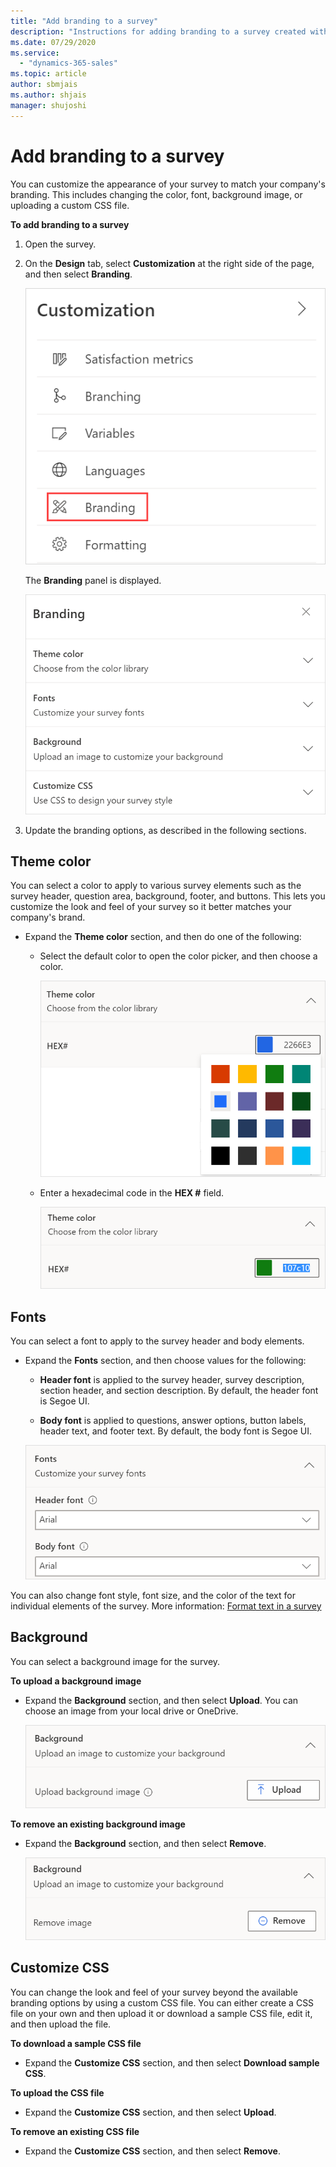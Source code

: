 ```yaml
---
title: "Add branding to a survey"
description: "Instructions for adding branding to a survey created with Dynamics 365 Customer Voice."
ms.date: 07/29/2020
ms.service:
  - "dynamics-365-sales"
ms.topic: article
author: sbmjais
ms.author: shjais
manager: shujoshi
---
```


# Add branding to a survey

You can customize the appearance of your survey to match your company's branding. This includes changing the color, font, background image, or uploading a custom CSS file.

**To add branding to a survey**

1. Open the survey.

2. On the **Design** tab, select **Customization** at the right side of the page, and then select **Branding**.

   ![Branding menu item](media/branding-button.png "Branding menu item")

   The **Branding** panel is displayed.

   ![Branding panel](media/branding-panel.png "Branding panel")

3. Update the branding options, as described in the following sections.

## Theme color

You can select a color to apply to various survey elements such as the survey header, question area, background, footer, and buttons. This lets you customize the look and feel of your survey so it better matches your company's brand.

- Expand the **Theme color** section, and then do one of the following:

  - Select the default color to open the color picker, and then choose a color.

    ![Choose a color from the color picker](media/color-picker.png "Choose a color from the color picker")

  - Enter a hexadecimal code in the **HEX #** field.

    ![Enter a hexadecimal code](media/hex-code.png "Enter a hexadecimal code")

## Fonts

You can select a font to apply to the survey header and body elements.

- Expand the **Fonts** section, and then choose values for the following:

  - **Header font** is applied to the survey header, survey description, section header, and section description. By default, the header font is Segoe UI.

  - **Body font** is applied to questions, answer options, button labels, header text, and footer text. By default, the body font is Segoe UI.

  ![Choose fonts for your survey](media/theme-fonts.png "Choose fonts for your survey")

You can also change font style, font size, and the color of the text for individual elements of the survey. More information: [Format text in a survey](survey-text-format.md)

## Background

You can select a background image for the survey.

<!-- Shubham: Mention image limitations, like size, type, etc. -->

**To upload a background image**

- Expand the **Background** section, and then select **Upload**. You can choose an image from your local drive or OneDrive.

  ![Upload background image](media/upload-background-image.png "Upload background image")

**To remove an existing background image**

- Expand the **Background** section, and then select **Remove**.

  ![Remove background image](media/remove-background-image.png "Remove background image")

## Customize CSS

You can change the look and feel of your survey beyond the available branding options by using a custom CSS file. You can either create a CSS file on your own and then upload it or download a sample CSS file, edit it, and then upload the file.

**To download a sample CSS file**

- Expand the **Customize CSS** section, and then select **Download sample CSS**.

**To upload the CSS file**

- Expand the **Customize CSS** section, and then select **Upload**.

**To remove an existing CSS file**

- Expand the **Customize CSS** section, and then select **Remove**.
